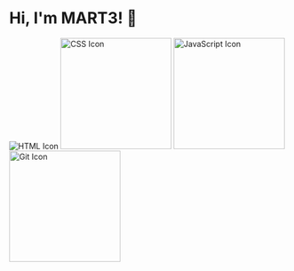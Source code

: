 <h1>Hi, I&#39;m MART3! 👋</h1>
<img src="https://img.shields.io/static/v1?label=Gmail&logo=gmail&labelColor=fff&message=goddmartee&color=red&link=http://goddmartee@gmail.com/ />

<h2>I’m currently learning...</h2>
<p>
  <img height="200" src="https://i.ibb.co/zHFJPD0/html-icon.png" alt="HTML Icon" />
  <img height="200" src="https://i.ibb.co/k2ZkrN5/css-icon.png" alt="CSS Icon" />
  <img height="200" src="https://i.ibb.co/9bWRN4w/javascript-icon.png" alt="JavaScript Icon" />
  <img height="200" src="https://i.ibb.co/HP8Xj8q/git-icon.png" alt="Git Icon" />
</p>

<!---
- 👋 Hi, I’m @goddmartee
- 👀 I’m interested in ...
- 🌱 I’m currently learning ...
- 💞️ I’m looking to collaborate on ...
- 
--->
